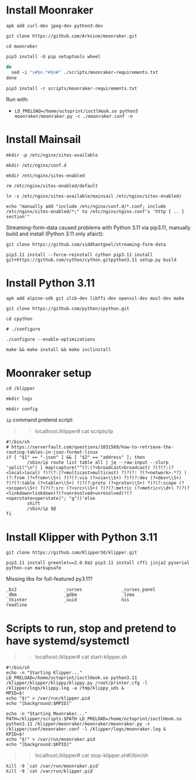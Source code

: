 



# Install Moonraker
`apk add curl-dev jpeg-dev python3-dev`

`git clone https://github.com/Arksine/moonraker.git`

`cd moonraker`

`pip3 install -U pip setuptools wheel`

```for n in tornado pyserial pillow lmdb libnacl paho-mqtt pycurl streaming-form-data
do
  sed -i "s#$n.*#$n#" ./scripts/moonraker-requirements.txt
done
```

`pip3 install -r scripts/moonraker-requirements.txt`


Run with:
- `LD_PRELOAD=/home/octoprint/ioctlHook.so python3 moonraker/moonraker.py -c ./moonraker.conf -n`


# Install Mainsail

`mkdir -p /etc/nginx/sites-available`

`mkdir /etc/nginx/conf.d`

`mkdir /etc/nginx/sites-enabled`

`rm /etc/nginx/sites-enabled/default`

`ln -s /etc/nginx/sites-available/mainsail /etc/nginx/sites-enabled/`

`echo "manually add "include /etc/nginx/conf.d/*.conf; include /etc/nginx/sites-enabled/*;" to /etc/nginx/nginx.conf's 'http { .. } section'"`



Streaming-form-data caused problems with Python 3.11 via pip3.11, manually build and install (Python 3.11 only afaict): 

`git clone https://github.com/siddhantgoel/streaming-form-data`

`pip3.11 install --force-reinstall cython pip3.11 install git+https://github.com/cython/cython.gitpython3.11 setup.py build`

# Install Python 3.11
`apk add alpine-sdk git zlib-dev libffi-dev openssl-dev musl-dev make`

`git clone https://github.com/python/cpython.git`

`cd cpython`

`# ./configure`

`./configure --enable-optimizations`

`make && make install && make inclinstall`

# Moonraker setup
`cd /klipper`

`mkdir logs`

`mkdir config`

`ip` command pretend script:

>> localhost:/klipper# cat scripts/ip 

```
#!/bin/sh
# https://serverfault.com/questions/1031569/how-to-retrieve-the-routing-tables-in-json-format-linux
if [ "$1" == "-json" ] && [ "$2" == "address" ]; then
        /sbin/ip route list table all | jq --raw-input --slurp 'split("\n") | map(capture("^(?:(?<broadcast>broadcast) ?)?(?:(?<local>local) ?)?(?:(?<multicast>multicast) ?)?(?: ?(?<network>.*?) )(?:from (?<from>\\S+) ?)?(?:via (?<via>\\S+) ?)?(?:dev (?<dev>\\S+) ?)?(?:table (?<table>\\S+) ?)?(?:proto (?<proto>\\S+) ?)?(?:scope (?<scope>\\S+) ?)?(?:src (?<src>\\S+) ?)?(?:metric (?<metric>\\d+) ?)?(?<linkdown>linkdown)?(?<unresolved>unresolved)?(?<operstate>operstate)"; "g"))'else
        shift
        /sbin/ip $@
fi
```

# Install Klipper with Python 3.11

`git clone https://github.com/Klipper3d/klipper.git`

`pip3.11 install greenlet==2.0.0a2 pip3.11 install cffi jinja2 pyserial python-can markupsafe`


Missing libs for full-featured py3.11?
```
_bz2                  _curses               _curses_panel      
_dbm                  _gdbm                 _lzma              
_tkinter              _uuid                 nis                
readline      
```

# Scripts to run, stop and pretend to have systemd/systemctl

>> localhost:/klipper# cat start-klipper.sh

```
#!/bin/sh
echo -n "Starting Klipper..."
LD_PRELOAD=/home/octoprint/ioctlHook.so python3.11 /klipper/klipper/klippy/klippy.py /root/printer.cfg -l /klipper/logs/klippy.log -a /tmp/klippy_uds &
MPID=$!
echo "$!" > /var/run/klipper.pid
echo "[background:$MPID]"

echo -n "Starting Moonraker..."
PATH=/klipper/scripts:$PATH LD_PRELOAD=/home/octoprint/ioctlHook.so python3.11 /klipper/moonraker/moonraker/moonraker.py -c /klipper/conf/moonraker.conf -l /klipper/logs/moonraker.log &
KPID=$!
echo "$!" > /var/run/moonraker.pid
echo "[background:$KPID]"
```

>> localhost:/klipper# cat stop-klipper.sh#!/bin/sh
```
kill -9 `cat /var/run/moonraker.pid`
kill -9 `cat /var/run/klipper.pid`
```

